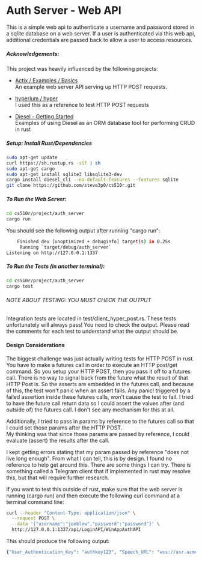 # Auth Server - Web API 
This is a simple web api to authenticate a username and password stored in a sqlite database on a web server.  If a user is authenticated via this web api, additional credentials are passed back to allow a user to access resources. 

##### Acknowledgements: 
This project was heavily influenced by the following projects:
- <a href="https://github.com/actix/examples/tree/master/basics">Actix / Examples / Basics</a><br/>
  An example web server API serving up HTTP POST requests.
   
- <a href="https://github.com/hyperium/hyper/tree/master/examples">hyperium / hyper</a><br/>
  I used this as a reference to test HTTP POST requests

- <a href="https://github.com/hyperium/hyper/tree/master/examples">Diesel - Getting Started</a><br/>
  Examples of using Diesel as an ORM database tool for performing CRUD in rust


##### Setup: Install Rust/Dependencies
```bash
sudo apt-get update
curl https://sh.rustup.rs -sSf | sh
sudo apt-get cargo
sudo apt-get install sqlite3 libsqlite3-dev
cargo install diesel_cli --no-default-features --features sqlite
git clone https://github.com/steve3p0/cs510r.git
```

##### To Run the Web Server:
```bash
cd cs510r/project/auth_server
cargo run
```

You should see the following output after running "cargo run":
```bash
    Finished dev [unoptimized + debuginfo] target(s) in 0.25s
     Running `target/debug/auth_server`
Listening on http://127.0.0.1:1337
```

##### To Run the Tests (in another terminal):
```bash
cd cs510r/project/auth_server
cargo test
```
###### NOTE ABOUT TESTING: YOU MUST CHECK THE OUTPUT

Integration tests are located in test/client_hyper_post.rs.
These tests unfortunately will always pass!  You need to check the output. 
Please read the comments for each test to understand what the output should be. 

#### Design Considerations
The biggest challenge was just actually writing tests for HTTP POST in rust.  You have to make a 
futures call in order to execute an HTTP post/get command.  So you setup your HTTP POST, then you
pass it off to a futures call.  There is no way to signal back from the future what the result of that
HTTP Post is.  So the asserts are embedded in the futures call, and because of this, 
the test won't panic when an assert fails.  Any panic! triggered by a failed assertion inside these 
futures calls, won't cause the test to fail.
I tried to have the future call return data
so I could assert the values after (and outside of) the futures call.  I don't see any mechanism for this at all.

Additionally, I tried to pass in params by reference to the futures call so that I could set those params after the HTTP POST.  
My thinking was that since those params are passed by reference, I could evaluate (assert) the results after the call.  

I kept getting errors stating that my param passed by reference "does not live long enough". 
From what I can tell, this is by design.  I found no reference to help get around this. 
There are some things I can try.  There is something called a Telegram client that if implemented in rust may resolve this, 
but that will require further research.

If you want to test this outside of rust, make sure that the web server is running (cargo run) and then execute the following curl command at a terminal command line:

```bash
curl --header "Content-Type: application/json" \
  --request POST \
  --data '{"username":"joeblow","password":"password"}' \
  http://127.0.0.1:1337/api/LoginAPI/WinAppAuthAPI 
```

This should produce the following output:
```bash
{"User_Authentication_Key": "authkey123", "Speech_URL": "wss://asr.acme.com:12345", "Translation_URL":"mt1.lovoco.co", "Success":true, "Message":""}
```

